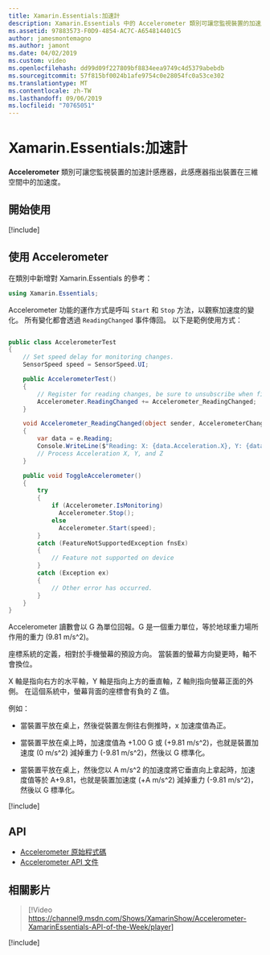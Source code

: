 ```yaml
---
title: Xamarin.Essentials:加速計
description: Xamarin.Essentials 中的 Accelerometer 類別可讓您監視裝置的加速度感應器，該感應器指出裝置在三維空間中的加速度。
ms.assetid: 97883573-F0D9-4854-AC7C-A654814401C5
author: jamesmontemagno
ms.author: jamont
ms.date: 04/02/2019
ms.custom: video
ms.openlocfilehash: dd99d09f227809bf8834eea9749c4d5379abebdb
ms.sourcegitcommit: 57f815bf0024b1afe9754c0e28054fc0a53ce302
ms.translationtype: MT
ms.contentlocale: zh-TW
ms.lasthandoff: 09/06/2019
ms.locfileid: "70765051"
---
```

# <a name="xamarinessentials-accelerometer"></a>Xamarin.Essentials:加速計

**Accelerometer** 類別可讓您監視裝置的加速計感應器，此感應器指出裝置在三維空間中的加速度。

## <a name="get-started"></a>開始使用

[!include[](~/essentials/includes/get-started.md)]

## <a name="using-accelerometer"></a>使用 Accelerometer

在類別中新增對 Xamarin.Essentials 的參考：

```csharp
using Xamarin.Essentials;
```

Accelerometer 功能的運作方式是呼叫 `Start` 和 `Stop` 方法，以觀察加速度的變化。 所有變化都會透過 `ReadingChanged` 事件傳回。 以下是範例使用方式：

```csharp

public class AccelerometerTest
{
    // Set speed delay for monitoring changes.
    SensorSpeed speed = SensorSpeed.UI;

    public AccelerometerTest()
    {
        // Register for reading changes, be sure to unsubscribe when finished
        Accelerometer.ReadingChanged += Accelerometer_ReadingChanged;
    }

    void Accelerometer_ReadingChanged(object sender, AccelerometerChangedEventArgs e)
    {
        var data = e.Reading;
        Console.WriteLine($"Reading: X: {data.Acceleration.X}, Y: {data.Acceleration.Y}, Z: {data.Acceleration.Z}");
        // Process Acceleration X, Y, and Z
    }

    public void ToggleAccelerometer()
    {
        try
        {
            if (Accelerometer.IsMonitoring)
              Accelerometer.Stop();
            else
              Accelerometer.Start(speed);
        }
        catch (FeatureNotSupportedException fnsEx)
        {
            // Feature not supported on device
        }
        catch (Exception ex)
        {
            // Other error has occurred.
        }
    }
}
```

Accelerometer 讀數會以 G 為單位回報。G 是一個重力單位，等於地球重力場所作用的重力 (9.81 m/s^2)。

座標系統的定義，相對於手機螢幕的預設方向。 當裝置的螢幕方向變更時，軸不會換位。

X 軸是指向右方的水平軸，Y 軸是指向上方的垂直軸，Z 軸則指向螢幕正面的外側。 在這個系統中，螢幕背面的座標會有負的 Z 值。

例如：

- 當裝置平放在桌上，然後從裝置左側往右側推時，x 加速度值為正。

- 當裝置平放在桌上時，加速度值為 +1.00 G 或 (+9.81 m/s^2)，也就是裝置加速度 (0 m/s^2) 減掉重力 (-9.81 m/s^2)，然後以 G 標準化。

- 當裝置平放在桌上，然後您以 A m/s^2 的加速度將它垂直向上拿起時，加速度值等於 A+9.81，也就是裝置加速度 (+A m/s^2) 減掉重力 (-9.81 m/s^2)，然後以 G 標準化。

[!include[](~/essentials/includes/sensor-speed.md)]

## <a name="api"></a>API

- [Accelerometer 原始程式碼](https://github.com/xamarin/Essentials/tree/master/Xamarin.Essentials/Accelerometer)
- [Accelerometer API 文件](xref:Xamarin.Essentials.Accelerometer)

## <a name="related-video"></a>相關影片

> [!Video https://channel9.msdn.com/Shows/XamarinShow/Accelerometer-XamarinEssentials-API-of-the-Week/player]

[!include[](~/essentials/includes/xamarin-show-essentials.md)]
